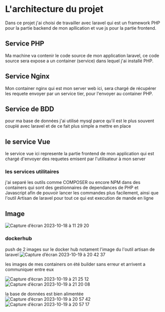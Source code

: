 # L'architecture du projet

Dans ce projet j'ai choisi de travailler avec laravel  qui est un framework PHP pour la 
partie backend de mon apllication et vue js pour la partie frontend.

## Service PHP
Ma machine va contenir le code source de mon application laravel, ce code source sera 
expose a un container (service) dans lequel j'ai installé PHP.

## Service Nginx

Mon container nginx qui est mon server web ici, sera chargé de récupérer les requete envoyer par un service tier, pour l'envoyer au container PHP.

## Service de BDD

pour ma base de données j'ai utilisé mysql parce qu'il est le plus souvent couplé avec laravel et de ce fait plus simple a mettre en place 

## le service Vue


le service vue ici represente la partie frontend de mon application qui est chargé d'envoyer des requetes emisent par l'utilisateur à mon server


### les services utilitaires
j'ai separé les outils comme COMPOSER ou encore NPM dans des containers qui sont des gestionnaires de dependances de PHP et Javascript afin de pouvoir lancer les commandes plus facilement, ainsi que l'outil Artisan de laravel pour tout ce qui est execution de mande en ligne

## Image 
![Capture d’écran 2023-10-18 à 11 29 20](https://github.com/dani03/the_microservices/assets/25210422/93cd8286-26a7-4ede-99b8-3442f59ea63d)

### dockerhub 
push de 2 images sur le docker hub notament l'image du l'outil artisan de laravel 
![Capture d’écran 2023-10-19 à 20 42 37](https://github.com/dani03/the_microservices/assets/25210422/97b94ffd-b90e-4000-b5cd-098cb190a23c)

les images de mes containers on été builder sans erreur et arrivent a communiquer entre eux

![Capture d’écran 2023-10-19 à 21 25 12](https://github.com/dani03/the_microservices/assets/25210422/931e4c5e-b8d2-4175-86e0-7886dd51f731)
![Capture d’écran 2023-10-19 à 21 20 08](https://github.com/dani03/the_microservices/assets/25210422/f78b87bb-ed0a-4ca4-b192-7738576cd6e3)

la base de données est bien alimentée 
![Capture d’écran 2023-10-19 à 20 57 42](https://github.com/dani03/the_microservices/assets/25210422/75c0beb3-c01c-4136-9737-5fd38a18ff61)
![Capture d’écran 2023-10-19 à 20 57 17](https://github.com/dani03/the_microservices/assets/25210422/e30510b8-9b77-4801-81d9-61cf565d9b9b)
